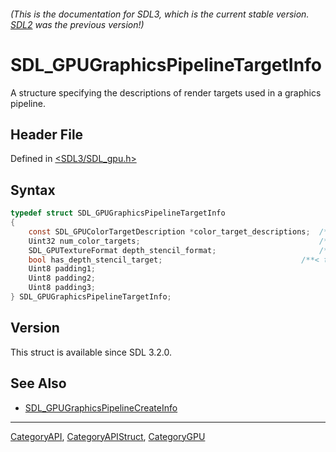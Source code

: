 ###### (This is the documentation for SDL3, which is the current stable version. [SDL2](https://wiki.libsdl.org/SDL2/) was the previous version!)
# SDL_GPUGraphicsPipelineTargetInfo

A structure specifying the descriptions of render targets used in a graphics pipeline.

## Header File

Defined in [<SDL3/SDL_gpu.h>](https://github.com/libsdl-org/SDL/blob/main/include/SDL3/SDL_gpu.h)

## Syntax

```c
typedef struct SDL_GPUGraphicsPipelineTargetInfo
{
    const SDL_GPUColorTargetDescription *color_target_descriptions;  /**< A pointer to an array of color target descriptions. */
    Uint32 num_color_targets;                                        /**< The number of color target descriptions in the above array. */
    SDL_GPUTextureFormat depth_stencil_format;                       /**< The pixel format of the depth-stencil target. Ignored if has_depth_stencil_target is false. */
    bool has_depth_stencil_target;                               /**< true specifies that the pipeline uses a depth-stencil target. */
    Uint8 padding1;
    Uint8 padding2;
    Uint8 padding3;
} SDL_GPUGraphicsPipelineTargetInfo;
```

## Version

This struct is available since SDL 3.2.0.

## See Also

- [SDL_GPUGraphicsPipelineCreateInfo](SDL_GPUGraphicsPipelineCreateInfo)

----
[CategoryAPI](CategoryAPI), [CategoryAPIStruct](CategoryAPIStruct), [CategoryGPU](CategoryGPU)

